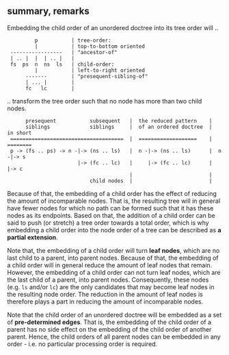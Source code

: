 
<!-- ======================================================================= -->
## summary, remarks

Embedding the child order of an unordered doctree into its tree order will ..

```
         p           | tree-order:
         |           | top-to-bottom oriented
 -----------------   | "ancestor-of"
 | .. |  |  | .. |   |
 fs  ps  n  ns  ls   | child-order:
         |           | left-to-right oriented
      -------        | "presequent-sibling-of"
      | ... |        |
      fc   lc        |
```

.. transform the tree order such that no node has more than two child nodes.

```
      presequent           subsequent   |  the reduced pattern    |
      siblings             siblings     |  of an ordered doctree  |  in short
 =====================================  |  ===================    |  ========
 p -> (fs .. ps) -> n -|-> (ns .. ls)   |  n -|-> (ns .. ls)      |  n -|-> s
                       |-> (fc .. lc)   |     |-> (fc .. lc)      |     |-> c
                                        |                         |
                           child nodes  |                         |
```

Because of that, the embedding of a child order has the effect of reducing the
amount of incomparable nodes. That is, the resulting tree will in general have
fewer nodes for which no path can be formed such that it has these nodes as its
endpoints. Based on that, the addition of a child order can be said to push (or
stretch) a tree order towards a total order, which is why embedding a child
order into the node order of a tree can be described as **a partial extension**.

Note that, the embedding of a child order will turn **leaf nodes**, which are
no last child to a parent, into parent nodes. Because of that, the embedding
of a child order will in general reduce the amount of leaf nodes that remain.
However, the embedding of a child order can not turn leaf nodes, which are the
last child of a parent, into parent nodes. Consequently, these nodes (e.g. `ls`
and/or `lc`) are the only candidates that may become leaf nodes in the resulting
node order. The reduction in the amount of leaf nodes is therefore plays a part
in reducing the amount of incomparable nodes.

Note that the child order of an unordered doctree will be embedded as a set of
**pre-determined edges**. That is, the embedding of the child order of a parent
has no side effect on the embedding of the child order of another parent. Hence,
the child orders of all parent nodes can be embedded in any order - i.e. no
particular processing order is required.
